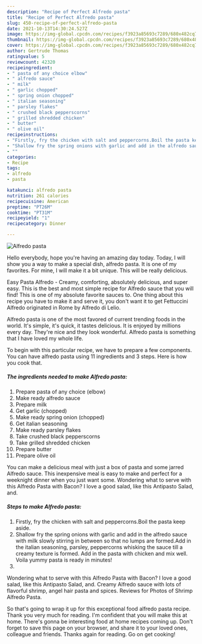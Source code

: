 ```yaml
---
description: "Recipe of Perfect Alfredo pasta"
title: "Recipe of Perfect Alfredo pasta"
slug: 450-recipe-of-perfect-alfredo-pasta
date: 2021-10-13T14:30:24.527Z
image: https://img-global.cpcdn.com/recipes/f3923a85693c7289/680x482cq70/alfredo-pasta-recipe-main-photo.jpg
thumbnail: https://img-global.cpcdn.com/recipes/f3923a85693c7289/680x482cq70/alfredo-pasta-recipe-main-photo.jpg
cover: https://img-global.cpcdn.com/recipes/f3923a85693c7289/680x482cq70/alfredo-pasta-recipe-main-photo.jpg
author: Gertrude Thomas
ratingvalue: 5
reviewcount: 42320
recipeingredient:
- " pasta of any choice elbow"
- " alfredo sauce"
- " milk"
- " garlic chopped"
- " spring onion chopped"
- " italian seasoning"
- " parsley flakes"
- " crushed black pepperscorns"
- " grilled shredded chicken"
- " butter"
- " olive oil"
recipeinstructions:
- "Firstly, fry the chicken with salt and peppercorns.Boil the pasta keep aside."
- "Shallow fry the spring onions with garlic and add in the alfredo sauce with milk slowly stirring in between so that no lumps are formed.Add in the italian seasoning, parsley, peppercorns whisking the sauce till a creamy texture is formed. Add in the pasta with chicken and mix well. Voila yummy pasta is ready in minutes!"
- ""
categories:
- Recipe
tags:
- alfredo
- pasta

katakunci: alfredo pasta 
nutrition: 261 calories
recipecuisine: American
preptime: "PT26M"
cooktime: "PT31M"
recipeyield: "1"
recipecategory: Dinner

---
```



![Alfredo pasta](https://img-global.cpcdn.com/recipes/f3923a85693c7289/680x482cq70/alfredo-pasta-recipe-main-photo.jpg)

Hello everybody, hope you're having an amazing day today. Today, I will show you a way to make a special dish, alfredo pasta. It is one of my favorites. For mine, I will make it a bit unique. This will be really delicious.

Easy Pasta Alfredo - Creamy, comforting, absolutely delicious, and super easy. This is the best and most simple recipe for Alfredo sauce that you will find! This is one of my absolute favorite sauces to. One thing about this recipe you have to make it and serve it, you don&#39;t want it to get Fettuccini Alfredo originated in Rome by Alfredo di Lelio.

Alfredo pasta is one of the most favored of current trending foods in the world. It's simple, it's quick, it tastes delicious. It is enjoyed by millions every day. They're nice and they look wonderful. Alfredo pasta is something that I have loved my whole life.


To begin with this particular recipe, we have to prepare a few components. You can have alfredo pasta using 11 ingredients and 3 steps. Here is how you cook that.

<!--inarticleads1-->

##### The ingredients needed to make Alfredo pasta:

1. Prepare  pasta of any choice (elbow)
1. Make ready  alfredo sauce
1. Prepare  milk
1. Get  garlic (chopped)
1. Make ready  spring onion (chopped)
1. Get  italian seasoning
1. Make ready  parsley flakes
1. Take  crushed black pepperscorns
1. Take  grilled shredded chicken
1. Prepare  butter
1. Prepare  olive oil


You can make a delicious meal with just a box of pasta and some jarred Alfredo sauce. This inexpensive meal is easy to make and perfect for a weeknight dinner when you just want some. Wondering what to serve with this Alfredo Pasta with Bacon? I love a good salad, like this Antipasto Salad, and. 

<!--inarticleads2-->

##### Steps to make Alfredo pasta:

1. Firstly, fry the chicken with salt and peppercorns.Boil the pasta keep aside.
1. Shallow fry the spring onions with garlic and add in the alfredo sauce with milk slowly stirring in between so that no lumps are formed.Add in the italian seasoning, parsley, peppercorns whisking the sauce till a creamy texture is formed. Add in the pasta with chicken and mix well. Voila yummy pasta is ready in minutes!
1. 


Wondering what to serve with this Alfredo Pasta with Bacon? I love a good salad, like this Antipasto Salad, and. Creamy Alfredo sauce with lots of flavorful shrimp, angel hair pasta and spices. Reviews for Photos of Shrimp Alfredo Pasta. 

So that's going to wrap it up for this exceptional food alfredo pasta recipe. Thank you very much for reading. I'm confident that you will make this at home. There's gonna be interesting food at home recipes coming up. Don't forget to save this page on your browser, and share it to your loved ones, colleague and friends. Thanks again for reading. Go on get cooking!
